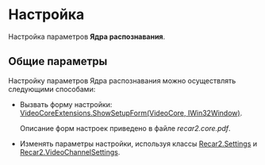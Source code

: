 # Настройка

Настройка параметров **Ядра распознавания**.



## Общие параметры

Настройку параметров Ядра распознавания можно осуществлять следующими способами:
&nbsp;<ul><li>
Вызвать форму настройки: <a href="7f98fb01-744b-3429-f10d-56d5958ba487">VideoCoreExtensions.ShowSetupForm(VideoCore, IWin32Window)</a>.


Описание форм настроек приведено в файле _recar2.core.pdf_.</li><li>
Изменять параметры настройки, используя классы <a href="724ba2bd-56df-8c51-8ab8-4848297280db">Recar2.Settings</a> и <a href="e9c16317-8a46-c70d-6253-3004e99076b2">Recar2.VideoChannelSettings</a>.</li></ul>&nbsp;
